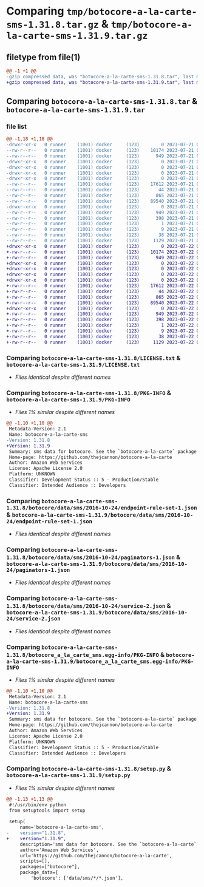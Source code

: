 # Comparing `tmp/botocore-a-la-carte-sms-1.31.8.tar.gz` & `tmp/botocore-a-la-carte-sms-1.31.9.tar.gz`

## filetype from file(1)

```diff
@@ -1 +1 @@
-gzip compressed data, was "botocore-a-la-carte-sms-1.31.8.tar", last modified: Fri Jul 21 01:21:48 2023, max compression
+gzip compressed data, was "botocore-a-la-carte-sms-1.31.9.tar", last modified: Sat Jul 22 01:20:50 2023, max compression
```

## Comparing `botocore-a-la-carte-sms-1.31.8.tar` & `botocore-a-la-carte-sms-1.31.9.tar`

### file list

```diff
@@ -1,18 +1,18 @@
-drwxr-xr-x   0 runner    (1001) docker     (123)        0 2023-07-21 01:21:48.875439 botocore-a-la-carte-sms-1.31.8/
--rw-r--r--   0 runner    (1001) docker     (123)    10174 2023-07-21 01:21:48.000000 botocore-a-la-carte-sms-1.31.8/LICENSE.txt
--rw-r--r--   0 runner    (1001) docker     (123)      949 2023-07-21 01:21:48.875439 botocore-a-la-carte-sms-1.31.8/PKG-INFO
-drwxr-xr-x   0 runner    (1001) docker     (123)        0 2023-07-21 01:21:48.875439 botocore-a-la-carte-sms-1.31.8/botocore/
-drwxr-xr-x   0 runner    (1001) docker     (123)        0 2023-07-21 01:21:48.875439 botocore-a-la-carte-sms-1.31.8/botocore/data/
-drwxr-xr-x   0 runner    (1001) docker     (123)        0 2023-07-21 01:21:48.875439 botocore-a-la-carte-sms-1.31.8/botocore/data/sms/
-drwxr-xr-x   0 runner    (1001) docker     (123)        0 2023-07-21 01:21:48.875439 botocore-a-la-carte-sms-1.31.8/botocore/data/sms/2016-10-24/
--rw-r--r--   0 runner    (1001) docker     (123)    17612 2023-07-21 01:21:06.000000 botocore-a-la-carte-sms-1.31.8/botocore/data/sms/2016-10-24/endpoint-rule-set-1.json
--rw-r--r--   0 runner    (1001) docker     (123)       44 2023-07-21 01:21:06.000000 botocore-a-la-carte-sms-1.31.8/botocore/data/sms/2016-10-24/examples-1.json
--rw-r--r--   0 runner    (1001) docker     (123)      865 2023-07-21 01:21:06.000000 botocore-a-la-carte-sms-1.31.8/botocore/data/sms/2016-10-24/paginators-1.json
--rw-r--r--   0 runner    (1001) docker     (123)    89540 2023-07-21 01:21:06.000000 botocore-a-la-carte-sms-1.31.8/botocore/data/sms/2016-10-24/service-2.json
-drwxr-xr-x   0 runner    (1001) docker     (123)        0 2023-07-21 01:21:48.875439 botocore-a-la-carte-sms-1.31.8/botocore_a_la_carte_sms.egg-info/
--rw-r--r--   0 runner    (1001) docker     (123)      949 2023-07-21 01:21:48.000000 botocore-a-la-carte-sms-1.31.8/botocore_a_la_carte_sms.egg-info/PKG-INFO
--rw-r--r--   0 runner    (1001) docker     (123)      398 2023-07-21 01:21:48.000000 botocore-a-la-carte-sms-1.31.8/botocore_a_la_carte_sms.egg-info/SOURCES.txt
--rw-r--r--   0 runner    (1001) docker     (123)        1 2023-07-21 01:21:48.000000 botocore-a-la-carte-sms-1.31.8/botocore_a_la_carte_sms.egg-info/dependency_links.txt
--rw-r--r--   0 runner    (1001) docker     (123)        9 2023-07-21 01:21:48.000000 botocore-a-la-carte-sms-1.31.8/botocore_a_la_carte_sms.egg-info/top_level.txt
--rw-r--r--   0 runner    (1001) docker     (123)       38 2023-07-21 01:21:48.875439 botocore-a-la-carte-sms-1.31.8/setup.cfg
--rw-r--r--   0 runner    (1001) docker     (123)     1129 2023-07-21 01:21:48.000000 botocore-a-la-carte-sms-1.31.8/setup.py
+drwxr-xr-x   0 runner    (1001) docker     (123)        0 2023-07-22 01:20:50.089305 botocore-a-la-carte-sms-1.31.9/
+-rw-r--r--   0 runner    (1001) docker     (123)    10174 2023-07-22 01:20:49.000000 botocore-a-la-carte-sms-1.31.9/LICENSE.txt
+-rw-r--r--   0 runner    (1001) docker     (123)      949 2023-07-22 01:20:50.089305 botocore-a-la-carte-sms-1.31.9/PKG-INFO
+drwxr-xr-x   0 runner    (1001) docker     (123)        0 2023-07-22 01:20:50.089305 botocore-a-la-carte-sms-1.31.9/botocore/
+drwxr-xr-x   0 runner    (1001) docker     (123)        0 2023-07-22 01:20:50.089305 botocore-a-la-carte-sms-1.31.9/botocore/data/
+drwxr-xr-x   0 runner    (1001) docker     (123)        0 2023-07-22 01:20:50.089305 botocore-a-la-carte-sms-1.31.9/botocore/data/sms/
+drwxr-xr-x   0 runner    (1001) docker     (123)        0 2023-07-22 01:20:50.089305 botocore-a-la-carte-sms-1.31.9/botocore/data/sms/2016-10-24/
+-rw-r--r--   0 runner    (1001) docker     (123)    17612 2023-07-22 01:20:09.000000 botocore-a-la-carte-sms-1.31.9/botocore/data/sms/2016-10-24/endpoint-rule-set-1.json
+-rw-r--r--   0 runner    (1001) docker     (123)       44 2023-07-22 01:20:09.000000 botocore-a-la-carte-sms-1.31.9/botocore/data/sms/2016-10-24/examples-1.json
+-rw-r--r--   0 runner    (1001) docker     (123)      865 2023-07-22 01:20:09.000000 botocore-a-la-carte-sms-1.31.9/botocore/data/sms/2016-10-24/paginators-1.json
+-rw-r--r--   0 runner    (1001) docker     (123)    89540 2023-07-22 01:20:09.000000 botocore-a-la-carte-sms-1.31.9/botocore/data/sms/2016-10-24/service-2.json
+drwxr-xr-x   0 runner    (1001) docker     (123)        0 2023-07-22 01:20:50.089305 botocore-a-la-carte-sms-1.31.9/botocore_a_la_carte_sms.egg-info/
+-rw-r--r--   0 runner    (1001) docker     (123)      949 2023-07-22 01:20:50.000000 botocore-a-la-carte-sms-1.31.9/botocore_a_la_carte_sms.egg-info/PKG-INFO
+-rw-r--r--   0 runner    (1001) docker     (123)      398 2023-07-22 01:20:50.000000 botocore-a-la-carte-sms-1.31.9/botocore_a_la_carte_sms.egg-info/SOURCES.txt
+-rw-r--r--   0 runner    (1001) docker     (123)        1 2023-07-22 01:20:50.000000 botocore-a-la-carte-sms-1.31.9/botocore_a_la_carte_sms.egg-info/dependency_links.txt
+-rw-r--r--   0 runner    (1001) docker     (123)        9 2023-07-22 01:20:50.000000 botocore-a-la-carte-sms-1.31.9/botocore_a_la_carte_sms.egg-info/top_level.txt
+-rw-r--r--   0 runner    (1001) docker     (123)       38 2023-07-22 01:20:50.089305 botocore-a-la-carte-sms-1.31.9/setup.cfg
+-rw-r--r--   0 runner    (1001) docker     (123)     1129 2023-07-22 01:20:49.000000 botocore-a-la-carte-sms-1.31.9/setup.py
```

### Comparing `botocore-a-la-carte-sms-1.31.8/LICENSE.txt` & `botocore-a-la-carte-sms-1.31.9/LICENSE.txt`

 * *Files identical despite different names*

### Comparing `botocore-a-la-carte-sms-1.31.8/PKG-INFO` & `botocore-a-la-carte-sms-1.31.9/PKG-INFO`

 * *Files 1% similar despite different names*

```diff
@@ -1,10 +1,10 @@
 Metadata-Version: 2.1
 Name: botocore-a-la-carte-sms
-Version: 1.31.8
+Version: 1.31.9
 Summary: sms data for botocore. See the `botocore-a-la-carte` package for more info.
 Home-page: https://github.com/thejcannon/botocore-a-la-carte
 Author: Amazon Web Services
 License: Apache License 2.0
 Platform: UNKNOWN
 Classifier: Development Status :: 5 - Production/Stable
 Classifier: Intended Audience :: Developers
```

### Comparing `botocore-a-la-carte-sms-1.31.8/botocore/data/sms/2016-10-24/endpoint-rule-set-1.json` & `botocore-a-la-carte-sms-1.31.9/botocore/data/sms/2016-10-24/endpoint-rule-set-1.json`

 * *Files identical despite different names*

### Comparing `botocore-a-la-carte-sms-1.31.8/botocore/data/sms/2016-10-24/paginators-1.json` & `botocore-a-la-carte-sms-1.31.9/botocore/data/sms/2016-10-24/paginators-1.json`

 * *Files identical despite different names*

### Comparing `botocore-a-la-carte-sms-1.31.8/botocore/data/sms/2016-10-24/service-2.json` & `botocore-a-la-carte-sms-1.31.9/botocore/data/sms/2016-10-24/service-2.json`

 * *Files identical despite different names*

### Comparing `botocore-a-la-carte-sms-1.31.8/botocore_a_la_carte_sms.egg-info/PKG-INFO` & `botocore-a-la-carte-sms-1.31.9/botocore_a_la_carte_sms.egg-info/PKG-INFO`

 * *Files 1% similar despite different names*

```diff
@@ -1,10 +1,10 @@
 Metadata-Version: 2.1
 Name: botocore-a-la-carte-sms
-Version: 1.31.8
+Version: 1.31.9
 Summary: sms data for botocore. See the `botocore-a-la-carte` package for more info.
 Home-page: https://github.com/thejcannon/botocore-a-la-carte
 Author: Amazon Web Services
 License: Apache License 2.0
 Platform: UNKNOWN
 Classifier: Development Status :: 5 - Production/Stable
 Classifier: Intended Audience :: Developers
```

### Comparing `botocore-a-la-carte-sms-1.31.8/setup.py` & `botocore-a-la-carte-sms-1.31.9/setup.py`

 * *Files 1% similar despite different names*

```diff
@@ -1,13 +1,13 @@
 #!/usr/bin/env python
 from setuptools import setup
 
 setup(
     name='botocore-a-la-carte-sms',
-    version="1.31.8",
+    version="1.31.9",
     description='sms data for botocore. See the `botocore-a-la-carte` package for more info.',
     author='Amazon Web Services',
     url='https://github.com/thejcannon/botocore-a-la-carte',
     scripts=[],
     packages=["botocore"],
     package_data={
         'botocore': ['data/sms/*/*.json'],
```

